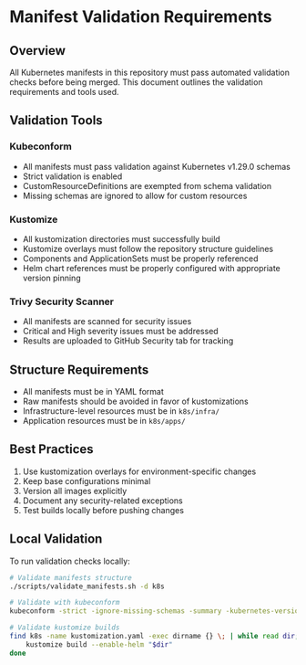 # Manifest Validation Requirements

## Overview

All Kubernetes manifests in this repository must pass automated validation checks before being merged. This document
outlines the validation requirements and tools used.

## Validation Tools

### Kubeconform

- All manifests must pass validation against Kubernetes v1.29.0 schemas
- Strict validation is enabled
- CustomResourceDefinitions are exempted from schema validation
- Missing schemas are ignored to allow for custom resources

### Kustomize

- All kustomization directories must successfully build
- Kustomize overlays must follow the repository structure guidelines
- Components and ApplicationSets must be properly referenced
- Helm chart references must be properly configured with appropriate version pinning

### Trivy Security Scanner

- All manifests are scanned for security issues
- Critical and High severity issues must be addressed
- Results are uploaded to GitHub Security tab for tracking

## Structure Requirements

- All manifests must be in YAML format
- Raw manifests should be avoided in favor of kustomizations
- Infrastructure-level resources must be in `k8s/infra/`
- Application resources must be in `k8s/apps/`

## Best Practices

1. Use kustomization overlays for environment-specific changes
2. Keep base configurations minimal
3. Version all images explicitly
4. Document any security-related exceptions
5. Test builds locally before pushing changes

## Local Validation

To run validation checks locally:

```bash
# Validate manifests structure
./scripts/validate_manifests.sh -d k8s

# Validate with kubeconform
kubeconform -strict -ignore-missing-schemas -summary -kubernetes-version=1.29.0 -skip CustomResourceDefinition k8s/**/*.yaml

# Validate kustomize builds
find k8s -name kustomization.yaml -exec dirname {} \; | while read dir; do
    kustomize build --enable-helm "$dir"
done
```
